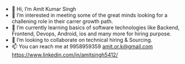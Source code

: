 - 👋 Hi, I’m Amit Kumar Singh
- 👀 I’m interested in meeting some of the great minds looking for a challening role in their carrer growth path. 
- 🌱 I’m currently learning basics of software technologies like Backend, Frontend, Devops, Android, ios and many more for hiring purpose. 
- 💞️ I’m looking to collaborate on technical hiring & Sourcing. 
- 📫 You can reach me at 9958959359 amit.or.k@gmail.com https://www.linkedin.com/in/amitsingh5412/ 

<!---
amit5412/amit5412 is a ✨ special ✨ repository because its `README.md` (this file) appears on your GitHub profile.
You can click the Preview link to take a look at your changes.
--->
